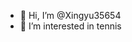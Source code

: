 - 👋 Hi, I’m @Xingyu35654
- 👀 I’m interested in tennis
<!---
Xingyu35654/Xingyu35654 is a ✨ special ✨ repository because its `README.md` (this file) appears on your GitHub profile.
You can click the Preview link to take a look at your changes.
--->
